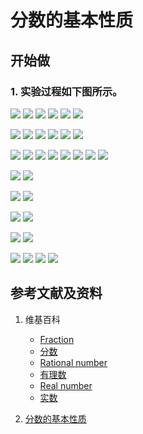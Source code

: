 # 分数的基本性质

## 开始做

### 1. 实验过程如下图所示。

![](/images/数系/可比数和不可比数/分数的基本性质/0a1.jpg)
![](/images/数系/可比数和不可比数/分数的基本性质/0a2.jpg)
![](/images/数系/可比数和不可比数/分数的基本性质/0a3.jpg)
![](/images/数系/可比数和不可比数/分数的基本性质/0a4.jpg)
![](/images/数系/可比数和不可比数/分数的基本性质/0a5.jpg)
![](/images/数系/可比数和不可比数/分数的基本性质/0a6.jpg)

![](/images/数系/可比数和不可比数/分数的基本性质/1a1.jpg)
![](/images/数系/可比数和不可比数/分数的基本性质/1a2.jpg)
![](/images/数系/可比数和不可比数/分数的基本性质/1a3.jpg)
![](/images/数系/可比数和不可比数/分数的基本性质/1a4.jpg)
![](/images/数系/可比数和不可比数/分数的基本性质/1a5.jpg)
![](/images/数系/可比数和不可比数/分数的基本性质/1a6.jpg)

![](/images/数系/可比数和不可比数/分数的基本性质/2a1.jpg)
![](/images/数系/可比数和不可比数/分数的基本性质/2a2.jpg)
![](/images/数系/可比数和不可比数/分数的基本性质/2a3.jpg)
![](/images/数系/可比数和不可比数/分数的基本性质/2a4.jpg)
![](/images/数系/可比数和不可比数/分数的基本性质/2a5.jpg)
![](/images/数系/可比数和不可比数/分数的基本性质/2a6.jpg)
![](/images/数系/可比数和不可比数/分数的基本性质/2a7.jpg)
![](/images/数系/可比数和不可比数/分数的基本性质/2a8.jpg)

![](/images/数系/可比数和不可比数/分数的基本性质/3a1.jpg)
![](/images/数系/可比数和不可比数/分数的基本性质/3a2.jpg)

![](/images/数系/可比数和不可比数/分数的基本性质/4a1.jpg)
![](/images/数系/可比数和不可比数/分数的基本性质/4a2.jpg)

![](/images/数系/可比数和不可比数/分数的基本性质/5a1.jpg)
![](/images/数系/可比数和不可比数/分数的基本性质/5a2.jpg)

![](/images/数系/可比数和不可比数/分数的基本性质/6a1.jpg)
![](/images/数系/可比数和不可比数/分数的基本性质/6a2.jpg)

![](/images/数系/可比数和不可比数/分数的基本性质/7a1.jpg)
![](/images/数系/可比数和不可比数/分数的基本性质/8a1.jpg)
![](/images/数系/可比数和不可比数/分数的基本性质/9a1.jpg)
![](/images/数系/可比数和不可比数/分数的基本性质/10a1.jpg)

## 参考文献及资料

1. 维基百科
	- [Fraction](https://en.wikipedia.org/wiki/Fraction)
	- [分数](https://zh.wikipedia.org/wiki/%E5%88%86%E6%95%B8) 
	- [Rational number](https://en.wikipedia.org/wiki/Rational_number)
	- [有理数](https://zh.wikipedia.org/wiki/%E6%9C%89%E7%90%86%E6%95%B0)
	- [Real number](https://en.wikipedia.org/wiki/Real_number)
	- [实数](https://zh.wikipedia.org/wiki/%E5%AE%9E%E6%95%B0)

2. [分数的基本性质](https://baike.baidu.com/item/%E5%88%86%E6%95%B0%E7%9A%84%E5%9F%BA%E6%9C%AC%E6%80%A7%E8%B4%A8/2821677?fr=aladdin) 

